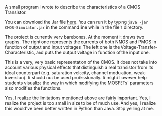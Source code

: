 A small program I wrote to describe the characteristics of a CMOS Transistor. 

You can download the Jar file [here](https://drive.google.com/open?id=1eJ1gkAByl1VdXG35qIwrBQiF05O9ahSC). 
You can run it by typing `java -jar CMOS-Simulator.jar` in the command line while in the file's directory.

The project is currently very barebones. At the moment it draws two graphs. The right one represents the currents of both NMOS and PMOS in function of output and input voltages. The left one is the Voltage-Transfer-Characteristic, and puts the output voltage in function of the input one.

This is a very, very basic representation of the CMOS. It does not take into account various physical effects that distinguish a real transistor from its ideal counterpart (e.g. saturation velocity, channel modulation, weak-inversion). It should not be used professionally. It might however help students visualize the way in which modifying the MOSFETs' parameters also modifies the functions.

Yes, I realize the limitations mentioned above are fairly important. Yes, I realize the project is too small in size to be of much use. And yes, I realize this would've been better written in Python than Java. Stop yelling at me.

